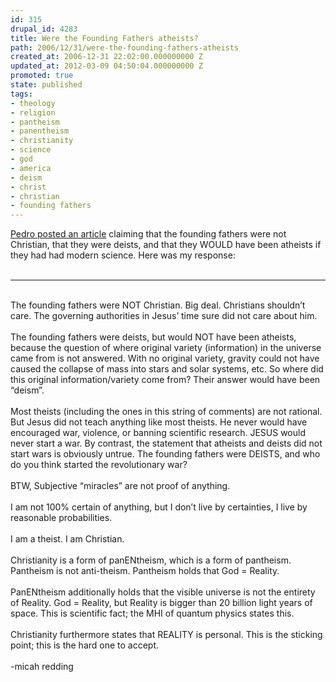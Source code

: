 ```yaml
---
id: 315
drupal_id: 4283
title: Were the Founding Fathers atheists?
path: 2006/12/31/were-the-founding-fathers-atheists
created_at: 2006-12-31 22:02:00.000000000 Z
updated_at: 2012-03-09 04:50:04.000000000 Z
promoted: true
state: published
tags:
- theology
- religion
- pantheism
- panentheism
- christianity
- science
- god
- america
- deism
- christ
- christian
- founding fathers
---
```

<a href="http://www.wayofthemind.org/2006/12/28/deism-and-pantheism/">Pedro posted an article</a> claiming that the founding fathers were not Christian, that they were deists, and that they WOULD have been atheists if they had had modern science. Here was my response:<br /><br /><hr /><br />The founding fathers were NOT Christian. Big deal. Christians shouldn’t care. The governing authorities in Jesus’ time sure did not care about him.<br /><br />The founding fathers were deists, but would NOT have been atheists, because the question of where original variety (information) in the universe came from is not answered. With no original variety, gravity could not have caused the collapse of mass into stars and solar systems, etc. So where did this original information/variety come from? Their answer would have been “deism”.<br /><br />Most theists (including the ones in this string of comments) are not rational. But Jesus did not teach anything like most theists. He never would have encouraged war, violence, or banning scientific research. JESUS would never start a war. By contrast, the statement that atheists and deists did not start wars is obviously untrue. The founding fathers were DEISTS, and who do you think started the revolutionary war?<br /><br />BTW, Subjective “miracles” are not proof of anything.<br /><br />I am not 100% certain of anything, but I don’t live by certainties, I live by reasonable probabilities.<br /><br />I am a theist. I am Christian.<br /><br />Christianity is a form of panENtheism, which is a form of pantheism. Pantheism is not anti-theism. Pantheism holds that God = Reality.<br /><br />PanENtheism additionally holds that the visible universe is not the entirety of Reality. God = Reality, but Reality is bigger than 20 billion light years of space. This is scientific fact; the MHI of quantum physics states this.<br /><br />Christianity furthermore states that REALITY is personal. This is the sticking point; this is the hard one to accept.<br /><br />-micah redding
